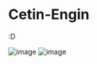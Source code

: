 # Cetin-Engin
:D

![image](https://github.com/Duiccni/Cetin-Engin/assets/143947543/d1614b9d-897a-4e98-b3a7-5991a8a9900e)
![image](https://github.com/Duiccni/Cetin-Engin/assets/143947543/f309cdaf-5a10-42d7-adf8-7b9f4d6fe9ba)
